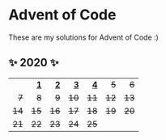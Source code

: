 # Advent of Code
These are my solutions for Advent of Code :)

## ✨ 2020 ✨

[1]: 2020/src/bin/day-1.rs
[2]: 2020/src/bin/day-2.rs
[3]: 2020/src/bin/day-3.rs
[4]: 2020/src/bin/day-4.rs

|    |    |    |    |    |    |    |
| -: | -: | -: | -: | -: | -: | -: |
| | **[1]** | **[2]** | **[3]** | **[4]** | ~~5~~ | ~~6~~ |
| ~~7~~ | ~~8~~ | ~~9~~ | ~~10~~ | ~~11~~ | ~~12~~ | ~~13~~ |
| ~~14~~ | ~~15~~ | ~~16~~ | ~~17~~ | ~~18~~ | ~~19~~ | ~~20~~ |
| ~~21~~ | ~~22~~ | ~~23~~ | ~~24~~ | ~~25~~ |  |  |

